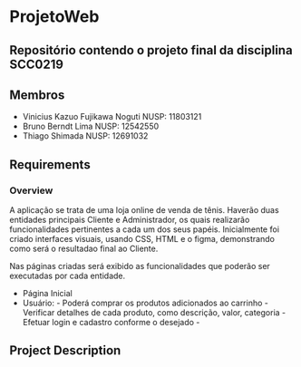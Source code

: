 # ProjetoWeb
## Repositório contendo o projeto final da disciplina SCC0219
## Membros
- Vinicius Kazuo Fujikawa Noguti NUSP: 11803121
- Bruno Berndt Lima NUSP: 12542550
- Thiago Shimada  NUSP: 12691032

## Requirements
### Overview 

A aplicação se trata de uma loja online de venda de tênis. Haverão duas entidades principais Cliente e Administrador, os quais realizarão funcionalidades
pertinentes a cada um dos seus papéis. 
Inicialmente foi criado interfaces visuais, usando CSS, HTML e o figma, demonstrando como será o resultadao final ao Cliente.
 
Nas páginas criadas será exibido as funcionalidades que poderão ser executadas por cada entidade.
  - Página Inicial
   - Usuário:
    - Poderá comprar os produtos adicionados ao carrinho 
    - Verificar detalhes de cada produto, como descrição, valor, categoria
    - Efetuar login e cadastro conforme o desejado
    - 
  
 
     
  

## Project Description

  
